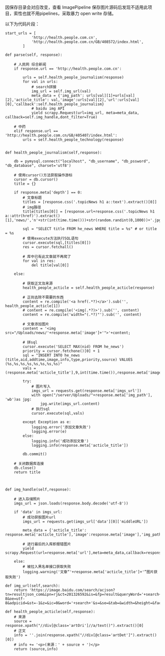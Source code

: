 因保存目录会对应改变，查看 ImagePipeline 保存图片源码后发现不适用此项目，索性也就不用pipelines，采取暴力 open write 存储。

以下为代码片段：


    start_urls = [
                'http://health.people.com.cn',
                'http://health.people.com.cn/GB/408572/index.html',
            ]

    def parse(self, response):

        # 人民网 综合新闻
        if response.url == 'http://health.people.com.cn':
            
            urls = self.health_people_journalism(response)
            for val in urls:
                # search拼接
                img_url = self.img_url(val)
                meta_data = {'img_path': urls[val][1]+urls[val][2],'acticle_title': val,'image':urls[val][2],'url':urls[val][0],'callback':self.health_people_journalism}
                # baidu img API
                yield scrapy.Request(url=img_url, meta=meta_data, callback=self.img_handle,dont_filter=True)
            
        # 中药
        elif response.url == 'http://health.people.com.cn/GB/405407/index.html':
            urls = self.health_people_technology(response)


    def health_people_journalism(self,response):
        
        db = pymysql.connect("localhost", "db_username", "db_pssword", "db_database", charset='utf8')

        # 使用cursor()方法获取操作游标 
        cursor = db.cursor()
        title = {}

        if response.meta['depth'] == 0:
            # 文章标题
            titles = [response.css('.topicNews h1 a::text').extract()[0]]
            # img路径
            title[titles[0]] = [response.url+response.css('.topicNews h1 a::attr(href)').extract()[1],'news/','n'+str(int(time.time()))+str(random.randint(0,1000))+'.jpg']
        
            sql = "SELECT title FROM he_news WHERE title = %s" # or title = %s
            # 使用execute方法执行SQL语句
            cursor.execute(sql,[titles[0]])
            res = cursor.fetchall()
            
            # 库中已有此文章就不再爬了
            for val in res:
                del title[val[0]]

        else:
            
            # 获取正文及来源
            health_people_acticle = self.health_people_acticle(response)
            
            # 正则去除不需要的东西
            content = re.compile('<a href(.*?)</a>').sub('', health_people_acticle[1])
            # content = re.compile('<img(.*?)>').sub('', content)
            content = re.compile('width="(.*?)"').sub('', content)

            # 文章添加图片
            content = '<img src="/Uploads/news/'+response.meta['image']+'">'+content;
            
            # 拼sql
            cursor.execute('SELECT MAX(nid) FROM he_news')
            priority = cursor.fetchone()[0] + 1
            sql = "INSERT INTO he_news (title,aid,addtime,image,info,type,priority,source) VALUES (%s,%s,%s,%s,%s,%s,%s,%s)"
            vals = (response.meta['acticle_title'],9,int(time.time()),response.meta['image'],content,11,priority,health_people_acticle[0])
            
            try:            
                # 图片写入
                imgs_url = requests.get(response.meta['imgs_url'])
                with open("/server/Uploads/"+response.meta['img_path'], 'wb')as jpg:
                    jpg.write(imgs_url.content)
                # 执行sql
                cursor.execute(sql,vals)

            except Exception as e:
                logging.error('添加文章失败')
                logging.error(e)
            else:
                logging.info('成功添加文章')
                logging.info(response.meta['acticle_title'])

            db.commit()
        
        # 关闭数据库连接
        db.close()  
        return title



    def img_handle(self,response):
        
        # 进入存储照片
        imgs_url = json.loads(response.body.decode('utf-8'))
        
        if 'data' in imgs_url:
            # 成功获取图片url
            imgs_url = requests.get(imgs_url['data'][0]['middleURL'])

            meta_data = {'acticle_title': response.meta['acticle_title'],'image':response.meta['image'],'img_path':response.meta['img_path'],'imgs_url':imgs_url}
            
            # 进行最后的入库即报错图片
            yield scrapy.Request(url=response.meta['url'],meta=meta_data,callback=response.meta['callback'],dont_filter=True)
            
        else:
            # 被拉入黑名单接口获取失败
            logging.warning('文章“'+response.meta['acticle_title']+'”图片获取失败')

    def img_url(self,search):
        return 'https://image.baidu.com/search/acjson?tn=resultjson_com&ipn=rj&ct=201326592&is=&fp=result&queryWord='+search+'&cl=2&lm=-1&ie=utf-8&oe=utf-8&adpicid=&st=-1&z=&ic=0&word='+search+'&s=&se=&tab=&width=&height=&face=0&istype=2&qc=&nc=1&fr=&pn=0&&rn=1'

    def health_people_acticle(self,response):
        # 来源
        source = response.xpath("//div[@class='artOri']//a/text()").extract()[0]
        # 正文
        info = ''.join(response.xpath("//div[@class='artDet']").extract()[0])
        # info += '<p>(来源：' + source + ')</p>
        return (source,info)
